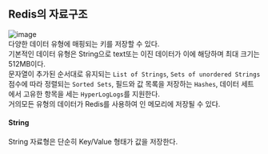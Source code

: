 
## Redis의 자료구조 
![image](https://user-images.githubusercontent.com/67637716/200158365-e266b15f-e7d0-4c5d-968e-5e282eb0dce8.png)  
다양한 데이터 유형에 매핑되는 키를 저장할 수 있다.  
기본적인 데이터 유형은 String으로 text또는 이진 데이터가 이에 해당하며 최대 크기는 512MB이다.  
문자열이 추가된 순서대로 유지되는 `List of Strings`, `Sets of unordered Strings`  
점수에 따라 정렬되는 `Sorted Sets`, 필드와 값 목록을 저장하는 `Hashes`, 데이터 세트에서 고유한 항목을 세는 `HyperLogLogs`를 지원한다.  
거의모든 유형의 데이터가 Redis를 사용하여 인 메모리에 저장될 수 있다.  


#### String
String 자료형은 단순히 Key/Value 형태가 값을 저장한다.
